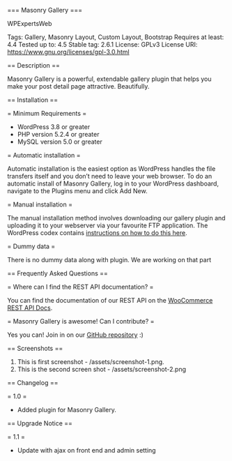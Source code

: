 === Masonry Gallery ===

WPExpertsWeb

Tags: Gallery, Masonry Layout, Custom Layout, Bootstrap
Requires at least: 4.4
Tested up to: 4.5
Stable tag: 2.6.1
License: GPLv3
License URI: https://www.gnu.org/licenses/gpl-3.0.html

== Description ==

Masonry Gallery is a powerful, extendable gallery plugin that helps you make your post detail page attractive. Beautifully.

== Installation ==

= Minimum Requirements =

* WordPress 3.8 or greater
* PHP version 5.2.4 or greater
* MySQL version 5.0 or greater

= Automatic installation =

Automatic installation is the easiest option as WordPress handles the file transfers itself and you don’t need to leave your web browser. To do an automatic install of Masonry Gallery, log in to your WordPress dashboard, navigate to the Plugins menu and click Add New.

= Manual installation =

The manual installation method involves downloading our gallery plugin and uploading it to your webserver via your favourite FTP application. The WordPress codex contains [instructions on how to do this here](https://codex.wordpress.org/Managing_Plugins#Manual_Plugin_Installation).

= Dummy data =

There is no dummy data along with plugin. We are working on that part

== Frequently Asked Questions ==

= Where can I find the REST API documentation? =

You can find the documentation of our REST API on the [WooCommerce REST API Docs](https://woothemes.github.io/woocommerce-rest-api-docs/).

= Masonry Gallery is awesome! Can I contribute? =

Yes you can! Join in on our [GitHub repository](http://github.com/woothemes/woocommerce/) :)

== Screenshots ==

1. This is first screenshot - /assets/screenshot-1.png.
2. This is the second screen shot - /assets/screenshot-2.png

== Changelog ==

= 1.0 =
* Added plugin for Masonry Gallery.

== Upgrade Notice ==

= 1.1 =

* Update with ajax on front end and admin setting
